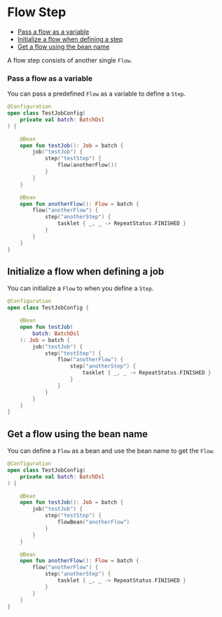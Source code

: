 # Flow Step

- [Pass a flow as a variable](#pass-a-flow-as-a-variable)
- [Initialize a flow when defining a step](#initialize-a-flow-when-defining-a-step)
- [Get a flow using the bean name](#get-a-flow-using-the-bean-name)

A flow step consists of another single `Flow`.

### Pass a flow as a variable

You can pass a predefined `Flow` as a variable to define a `Step`.

```kotlin
@Configuration
open class TestJobConfig(
    private val batch: BatchDsl
) {

    @Bean
    open fun testJob(): Job = batch {
        job("testJob") {
            step("testStep") {
                flow(anotherFlow())
            }
        }
    }

    @Bean
    open fun anotherFlow(): Flow = batch {
        flow("anotherFlow") {
            step("anotherStep") {
                tasklet { _, _ -> RepeatStatus.FINISHED }
            }
        }
    }
}
```

## Initialize a flow when defining a job

You can initialize a `Flow` to when you define a `Step`.

```kotlin
@Configuration
open class TestJobConfig {

    @Bean
    open fun testJob(
        batch: BatchDsl
    ): Job = batch {
        job("testJob") {
            step("testStep") {
                flow("anotherFlow") {
                    step("anotherStep") {
                        tasklet { _, _ -> RepeatStatus.FINISHED }
                    }
                }
            }
        }
    }
}
```

## Get a flow using the bean name

You can define a `Flow` as a bean and use the bean name to get the `Flow`.

```kotlin
@Configuration
open class TestJobConfig(
    private val batch: BatchDsl
) {

    @Bean
    open fun testJob(): Job = batch {
        job("testJob") {
            step("testStep") {
                flowBean("anotherFlow")
            }
        }
    }

    @Bean
    open fun anotherFlow(): Flow = batch {
        flow("anotherFlow") {
            step("anotherStep") {
                tasklet { _, _ -> RepeatStatus.FINISHED }
            }
        }
    }
}
```
